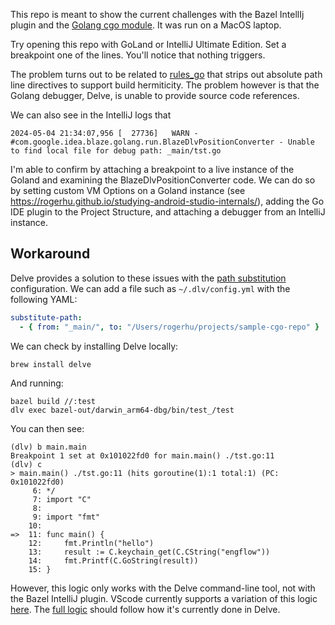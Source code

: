 This repo is meant to show the current challenges with the Bazel IntellIj plugin and
the [Golang cgo module](https://pkg.go.dev/cmd/cgo). It was run on a MacOS laptop.

Try opening this repo with GoLand or IntelliJ Ultimate Edition. Set a breakpoint one of the lines. You'll notice that
nothing triggers.

The problem turns out to be related to [rules_go](https://github.com/bazelbuild/rules_go/pull/3011) that strips out
absolute path line directives to support build hermiticity. The problem however
is that the Golang debugger, Delve, is unable to provide source code references.

We can also see in the IntelliJ logs that

```
2024-05-04 21:34:07,956 [  27736]   WARN - #com.google.idea.blaze.golang.run.BlazeDlvPositionConverter - Unable to find local file for debug path: _main/tst.go
```

I'm able to confirm by attaching a breakpoint to a live instance of the Goland and examining the BlazeDlvPositionConverter code. We can do so by setting custom VM Options on
a Goland instance (see https://rogerhu.github.io/studying-android-studio-internals/), adding the Go IDE plugin to the Project Structure, and attaching a debugger from an IntelliJ instance.

## Workaround

Delve provides a solution to these issues with
the [path substitution](https://github.com/go-delve/delve/blob/master/Documentation/cli/substitutepath.md)
configuration. We can add a file
such as `~/.dlv/config.yml` with the following YAML:

```yaml
substitute-path:
  - { from: "_main/", to: "/Users/rogerhu/projects/sample-cgo-repo" }
```

We can check by installing Delve locally:

```
brew install delve
```

And running:

```
bazel build //:test
dlv exec bazel-out/darwin_arm64-dbg/bin/test_/test

```

You can then see:

```
(dlv) b main.main
Breakpoint 1 set at 0x101022fd0 for main.main() ./tst.go:11
(dlv) c
> main.main() ./tst.go:11 (hits goroutine(1):1 total:1) (PC: 0x101022fd0)
     6:	*/
     7:	import "C"
     8:
     9:	import "fmt"
    10:
=>  11:	func main() {
    12:		fmt.Println("hello")
    13:		result := C.keychain_get(C.CString("engflow"))
    14:		fmt.Printf(C.GoString(result))
    15:	}

```

However, this logic only works with the Delve command-line tool, not with the Bazel IntelliJ plugin. VScode currently
supports a variation of this logic [here](https://github.com/golang/vscode-go/blob/master/docs/debugging.md).
The [full logic](https://github.com/go-delve/delve/blob/master/pkg/locspec/locations.go#L554) should follow how it's
currently done in Delve.